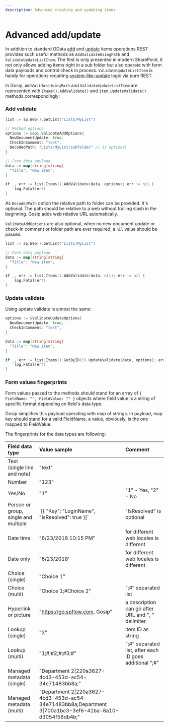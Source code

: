 ```yaml
---
description: Advanced creating and updating items
---
```


# Advanced add/update

In addition to standard OData [add](basic-crud.md#adding-an-item) and [update](basic-crud.md#updating-an-item) items operations REST provides such useful methods as `AddValidateUsingPath` and `ValidateUpdateListItem`. The first is only presented in modern SharePoint, it not only allows adding items right in a sub folder but also operate with form data payloads and control check in process. `ValidateUpdateListItem` is handy for operations requiring [system-like-update](https://www.linkedin.com/pulse/list-items-system-update-options-sharepoint-online-andrew-koltyakov/) logic via pure REST.

In Gosip, `AddValidateUsingPath` and `ValidateUpdateListItem` are represented with `Items().AddValidate()` and `Item.UpdateValidate()` methods correspondingly:

### Add validate

```go
list := sp.Web().GetList("Lists/MyList")

// Method options
options := &api.ValidateAddOptions{
  NewDocumentUpdate: true,
  CheckInComment: "test",
  DecodedPath: "Lists/MyList/subfolder" // is optional
}

// Form data payload
data := map[string]string{
  "Title": "New item",
}

if _, err := list.Items().AddValidate(data, options); err != nil {
	log.Fatal(err)
}
```

As `DecodedPath` option the relative path to folder can be provided. It's optional. The path should be relative to a web without trailing slash in the beginning. Gosip adds web relative URL automatically.

`ValidateAddOptions` are also optional, when no new document update or check-in comment or folder path are ever required, a `nil` value should be passed.

```go
list := sp.Web().GetList("Lists/MyList")

// Form data payload
data := map[string]string{
  "Title": "New item",
}

if _, err := list.Items().AddValidate(data, nil); err != nil {
	log.Fatal(err)
}
```

### Update validate

Using update validate is almost the same:

```go
options := &ValidateUpdateOptions{
  NewDocumentUpdate: true,
  CheckInComment: "test",
}

data := map[string]string{
  "Title": "New item",
}

if _, err := list.Items().GetByID(3).UpdateValidate(data, options); err != nil {
	log.Fatal(err)
}
```

### Form values fingerprints

Form values passed to the methods should stand for an array of `{ FieldName: "", FieldValue: "" }` objects where field value is a string of specific format depending on field's data type.

Gosip simplifies this payload operating with map of strings. In payload, map key should stand for a valid FieldName, a value, obviously, is the one mapped to FieldValue.

The fingerprints for the data types are following:

| Field data type | Value sample | Comment |
| :--- | :--- | :--- |
| Text \(single line and note\) | "text" |  |
| Number  | "123" |  |
| Yes/No | "1" | "1" - Yes, "2" - No |
| Person or group, single and multiple | \`\[{ "Key": "LoginName", "IsResolved": true }\]\` | "IsResolved" is optional |
| Date time | "6/23/2018 10:15 PM" | for different web locales is different  |
| Date only | "6/23/2018' | for different web locales is different  |
| Choice  \(single\) | "Choice 1" |  |
| Choice  \(multi\) | "Choice 1;\#Choice 2" | ";\#" separated list |
| Hyperlink or picture | "https://go.spflow.com, Gosip" | a description can go after URL and ", " delimiter |
| Lookup \(single\) | "2" | item ID as string |
| Lookup \(multi\) | "1;\#;\#2;\#;\#3;\#" | ";\#" separated list, after each ID goes additional ";\#"  |
| Managed metadata \(single\) | "Department 2\|220a3627-4cd3-453d-ac54-34e71483bb8a;" |  |
| Managed metadata \(multi\) | "Department 2\|220a3627-4cd3-453d-ac54-34e71483bb8a;Department 3\|700a1bc3-3ef6-41ba-8a10-d3054f58db4b;" |  |

